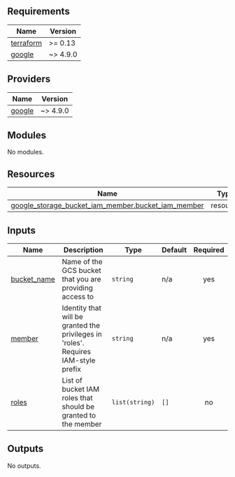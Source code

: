 <!-- BEGIN_TF_DOCS -->
## Requirements

| Name | Version |
|------|---------|
| <a name="requirement_terraform"></a> [terraform](#requirement\_terraform) | >= 0.13 |
| <a name="requirement_google"></a> [google](#requirement\_google) | ~> 4.9.0 |

## Providers

| Name | Version |
|------|---------|
| <a name="provider_google"></a> [google](#provider\_google) | ~> 4.9.0 |

## Modules

No modules.

## Resources

| Name | Type |
|------|------|
| [google_storage_bucket_iam_member.bucket_iam_member](https://registry.terraform.io/providers/hashicorp/google/latest/docs/resources/storage_bucket_iam_member) | resource |

## Inputs

| Name | Description | Type | Default | Required |
|------|-------------|------|---------|:--------:|
| <a name="input_bucket_name"></a> [bucket\_name](#input\_bucket\_name) | Name of the GCS bucket that you are providing access to | `string` | n/a | yes |
| <a name="input_member"></a> [member](#input\_member) | Identity that will be granted the privileges in 'roles'. Requires IAM-style prefix | `string` | n/a | yes |
| <a name="input_roles"></a> [roles](#input\_roles) | List of bucket IAM roles that should be granted to the member | `list(string)` | `[]` | no |

## Outputs

No outputs.
<!-- END_TF_DOCS -->
